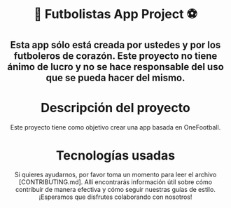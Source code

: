 <div align="center">
<h1>👑 Futbolistas App Project ⚽️</h1>
<h2>Esta app sólo está creada por ustedes y por los futboleros de corazón. Este proyecto no tiene ánimo de lucro y no se hace responsable del uso que se pueda hacer del mismo.</h2>

# Descripción del proyecto

Este proyecto tiene como objetivo crear una app basada en OneFootball.

# Tecnologías usadas

Si quieres ayudarnos, por favor toma un momento para leer el archivo [CONTRIBUTING.md]. Allí encontrarás información útil sobre cómo contribuír de manera efectiva y cómo seguir nuestras guías de estilo. ¡Esperamos que disfrutes colaborando con nosotros!
